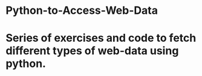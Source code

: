 # Python-to-Access-Web-Data
# Series of exercises and code to fetch different types of web-data using python.
